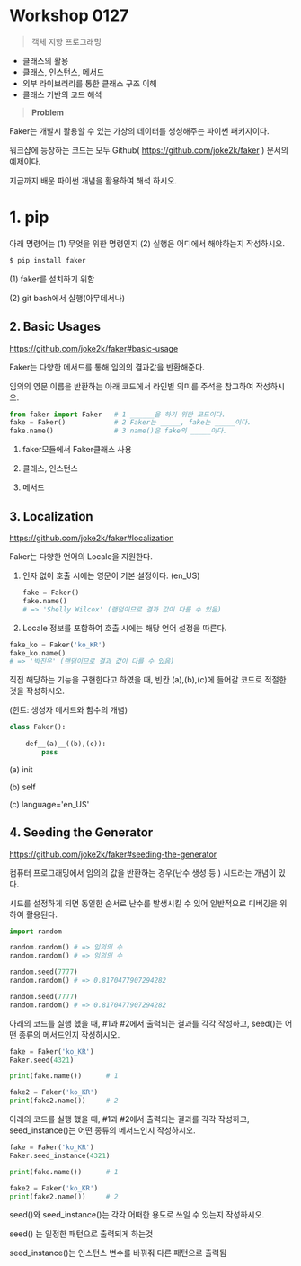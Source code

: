 # Workshop 0127

> 객체 지향 프로그래밍

* 클래스의 활용
* 클래스, 인스턴스, 메서드
* 외부 라이브러리를 통한 클래스 구조 이해
* 클래스 기반의 코드 해석



> **Problem**



Faker는 개발시 활용할 수 있는 가상의 데이터를 생성해주는 파이썬 패키지이다. 

워크샵에 등장하는 코드는 모두 Github( https://github.com/joke2k/faker ) 문서의 예제이다. 

지금까지 배운 파이썬 개념을 활용하여 해석 하시오.



# 1. pip

아래 명령어는 (1) 무엇을 위한 명령인지 (2) 실행은 어디에서 해야하는지 작성하시오.

```bash
$ pip install faker
```

(1) faker를 설치하기 위함

(2) git bash에서 실행(아무데서나)





## 2. Basic Usages

https://github.com/joke2k/faker#basic-usage

Faker는 다양한 메서드를 통해 임의의 결과값을 반환해준다.

임의의 영문 이름을 반환하는 아래 코드에서 라인별 의미를 주석을 참고하여 작성하시오.

```python
from faker import Faker   # 1 ______을 하기 위한 코드이다.
fake = Faker()	          # 2 Faker는 _____, fake는 _____이다.
fake.name()			      # 3 name()은 fake의 _____이다.
```

1) faker모듈에서 Faker클래스 사용

2) 클래스, 인스턴스

3) 메서드





## 3. Localization

https://github.com/joke2k/faker#localization

Faker는 다양한 언어의 Locale을 지원한다.

1. 인자 없이 호출 시에는 영문이 기본 설정이다. (en_US)

   ``` python
   fake = Faker()
   fake.name()
   # => 'Shelly Wilcox' (랜덤이므로 결과 값이 다를 수 있음)
   ```

   

2.  Locale 정보를 포함하여 호출 시에는 해당 언어 설정을 따른다.
   ```python
   fake_ko = Faker('ko_KR')
   fake_ko.name()
   # => '박진우' (랜덤이므로 결과 값이 다를 수 있음)
   ```
   직접 해당하는 기능을 구현한다고 하였을 때, 빈칸 (a),(b),(c)에 들어갈 코드로 적절한 것을 작성하시오.

   (힌트: 생성자 메서드와 함수의 개념)

   ```python
class Faker():
       
       def__(a)__((b),(c)):
           pass
   ```

(a) init

(b) self

(c) language='en_US'







## 4. Seeding the Generator

https://github.com/joke2k/faker#seeding-the-generator

컴퓨터 프로그래밍에서 임의의 값을 반환하는 경우(난수 생성 등 ) 시드라는 개념이 있다.

시드를 설정하게 되면 동일한 순서로 난수를 발생시킬 수 있어 일반적으로 디버깅을 위하여 활용된다.

```python
import random

random.random() # => 임의의 수
random.random() # => 임의의 수

random.seed(7777) 
random.random() # => 0.8170477907294282

random.seed(7777) 
random.random() # => 0.8170477907294282
```

아래의 코드를 실행 했을 때,  #1과 #2에서 출력되는 결과를 각각 작성하고, seed()는 어떤 종류의 메서드인지 작성하시오.

```python
fake = Faker('ko_KR')
Faker.seed(4321)

print(fake.name())   	# 1

fake2 = Faker('ko_KR')
print(fake2.name())		# 2
```

아래의 코드를 실행 했을 때,  #1과 #2에서 출력되는 결과를 각각 작성하고, seed_instance()는 어떤 종류의 메서드인지 작성하시오.



```python
fake = Faker('ko_KR')
Faker.seed_instance(4321)

print(fake.name())   	# 1

fake2 = Faker('ko_KR')
print(fake2.name())		# 2
```

seed()와 seed_instance()는 각각 어떠한 용도로 쓰일 수 있는지 작성하시오.



seed() 는 일정한 패턴으로 출력되게 하는것



seed_instance()는 인스턴스 변수를 바꿔줘  다른 패턴으로 출력됨

